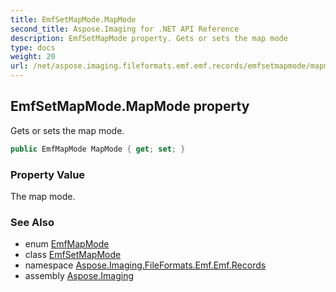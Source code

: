 ```yaml
---
title: EmfSetMapMode.MapMode
second_title: Aspose.Imaging for .NET API Reference
description: EmfSetMapMode property. Gets or sets the map mode
type: docs
weight: 20
url: /net/aspose.imaging.fileformats.emf.emf.records/emfsetmapmode/mapmode/
---
```

## EmfSetMapMode.MapMode property

Gets or sets the map mode.

```csharp
public EmfMapMode MapMode { get; set; }
```

### Property Value

The map mode.

### See Also

* enum [EmfMapMode](../../../aspose.imaging.fileformats.emf.emf.consts/emfmapmode/)
* class [EmfSetMapMode](../)
* namespace [Aspose.Imaging.FileFormats.Emf.Emf.Records](../../emfsetmapmode/)
* assembly [Aspose.Imaging](../../../)


